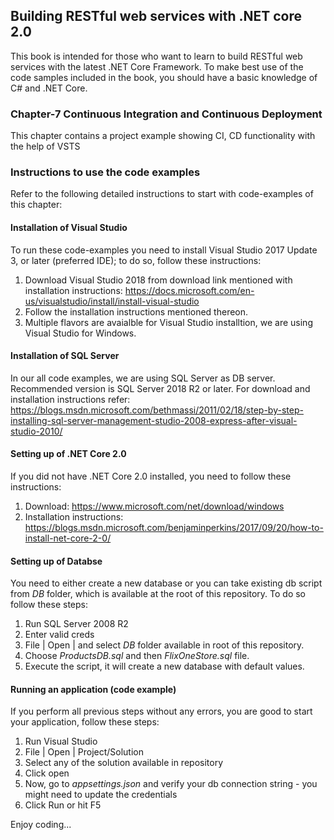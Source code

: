 ## Building RESTful web services with .NET core 2.0 ##
This book is intended for those who want to learn to build RESTful web services with the latest .NET Core Framework. To make best use of the code samples included in the book, you should have a basic knowledge of C# and .NET Core.

### Chapter-7 Continuous Integration and Continuous Deployment ###
This chapter contains a project example showing CI, CD functionality with the help of VSTS

### Instructions to use the code examples ###
Refer to the following detailed instructions to start with code-examples of this chapter:
 
#### Installation of Visual Studio ####
To run these code-examples you need to install Visual Studio 2017 Update 3, or later (preferred IDE); to do so, follow these instructions:
 
 1. Download Visual Studio 2018 from download link mentioned with installation instructions: https://docs.microsoft.com/en-us/visualstudio/install/install-visual-studio 
 2. Follow the installation instructions mentioned thereon.
 3. Multiple flavors are avaialble for Visual Studio installtion, we are using Visual Studio for Windows.
 
#### Installation of SQL Server ####
In our all code examples, we are using SQL Server as DB server. Recommended version is SQL Server 2018 R2 or later. For download and installation instructions refer: https://blogs.msdn.microsoft.com/bethmassi/2011/02/18/step-by-step-installing-sql-server-management-studio-2008-express-after-visual-studio-2010/

#### Setting up of .NET Core 2.0 ####
If you did not have .NET Core 2.0 installed, you need to follow these instructions:

 1. Download: https://www.microsoft.com/net/download/windows
 2. Installation instructions: https://blogs.msdn.microsoft.com/benjaminperkins/2017/09/20/how-to-install-net-core-2-0/

#### Setting up of Databse ####
You need to either create a new database or you can take existing db script from *DB* folder, which is available at the root of this repository. To do so follow these steps:

 1. Run SQL Server 2008 R2
 2. Enter valid creds
 3. File | Open | and select *DB* folder available in root of this repository.
 4. Choose *ProductsDB.sql* and then *FlixOneStore.sql* file.
 5. Execute the script, it will create a new database with default values.
 
#### Running an application (code example) ####
If you perform all previous steps without any errors, you are good to start your application, follow these steps:

 1. Run Visual Studio 
 2. File | Open | Project/Solution
 3. Select any of the solution available in repository
 4. Click open
 5. Now, go to *appsettings.json* and verify your db connection string - you might need to update the credentials 
 6. Click Run or hit F5
 
 Enjoy coding...
 
 
